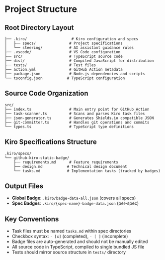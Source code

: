 # Project Structure

## Root Directory Layout
```
├── .kiro/                    # Kiro configuration and specs
│   ├── specs/               # Project specifications
│   └── steering/            # AI assistant guidance rules
├── .vscode/                 # VS Code configuration
├── src/                     # TypeScript source code
├── dist/                    # Compiled JavaScript for distribution
├── tests/                   # Test files
├── action.yml               # GitHub Action metadata
├── package.json             # Node.js dependencies and scripts
└── tsconfig.json           # TypeScript configuration
```

## Source Code Organization
```
src/
├── index.ts                 # Main entry point for GitHub Action
├── task-scanner.ts          # Scans and parses Kiro task files
├── json-generator.ts        # Generates Shields.io compatible JSON
├── git-committer.ts         # Handles git operations and commits
└── types.ts                 # TypeScript type definitions
```

## Kiro Specifications Structure
```
.kiro/specs/
└── github-kiro-static-badge/
    ├── requirements.md      # Feature requirements
    ├── design.md           # Technical design document
    └── tasks.md            # Implementation tasks (tracked by badges)
```

## Output Files
- **Global Badge**: `.kiro/badge-data-all.json` (covers all specs)
- **Spec Badges**: `.kiro/{spec-name}-badge-data.json` (per-spec)

## Key Conventions
- Task files must be named `tasks.md` within spec directories
- Checkbox syntax: `- [x]` (completed), `- [ ]` (incomplete)
- Badge files are auto-generated and should not be manually edited
- All source code in TypeScript, compiled to single bundled JS file
- Tests should mirror source structure in `tests/` directory
